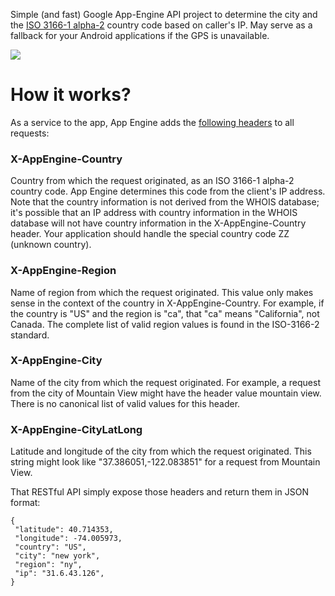 Simple (and fast) Google App-Engine API project to determine the city and the [ISO 3166-1 alpha-2](https://en.wikipedia.org/wiki/ISO_3166-1_alpha-2) country code based on caller's IP. May serve as a fallback for your Android applications if the GPS is unavailable.

![](https://github.com/renaudcerrato/ip2location/raw/master/art/screenshot.png)

# How it works? #

As a service to the app, App Engine adds the [following headers](https://cloud.google.com/appengine/docs/java/requests#Java_Request_headers) to all requests:

### X-AppEngine-Country

Country from which the request originated, as an ISO 3166-1 alpha-2 country code. App Engine determines this code from the client's IP address. Note that the country information is not derived from the WHOIS database; it's possible that an IP address with country information in the WHOIS database will not have country information in the X-AppEngine-Country header. Your application should handle the special country code ZZ (unknown country).

### X-AppEngine-Region 
Name of region from which the request originated. This value only makes sense in the context of the country in X-AppEngine-Country. For example, if the country is "US" and the region is "ca", that "ca" means "California", not Canada. The complete list of valid region values is found in the ISO-3166-2 standard.

### X-AppEngine-City 

Name of the city from which the request originated. For example, a request from the city of Mountain View might have the header value mountain view. There is no canonical list of valid values for this header.

### X-AppEngine-CityLatLong 

Latitude and longitude of the city from which the request originated. This string might look like "37.386051,-122.083851" for a request from Mountain View.


That RESTful API simply expose those headers and return them in JSON format: 

```
{
 "latitude": 40.714353,
 "longitude": -74.005973,
 "country": "US",
 "city": "new york",
 "region": "ny",
 "ip": "31.6.43.126",
}
```






